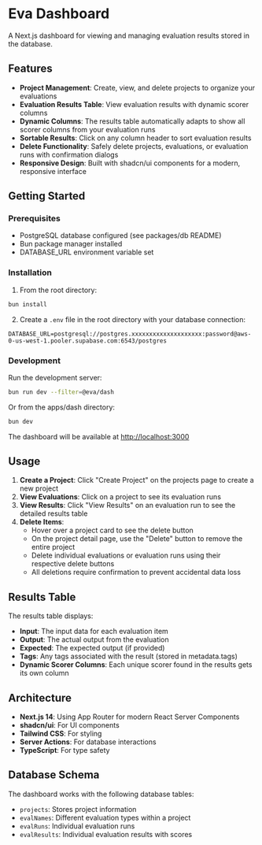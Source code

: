 # Eva Dashboard

A Next.js dashboard for viewing and managing evaluation results stored in the database.

## Features

- **Project Management**: Create, view, and delete projects to organize your evaluations
- **Evaluation Results Table**: View evaluation results with dynamic scorer columns
- **Dynamic Columns**: The results table automatically adapts to show all scorer columns from your evaluation runs
- **Sortable Results**: Click on any column header to sort evaluation results
- **Delete Functionality**: Safely delete projects, evaluations, or evaluation runs with confirmation dialogs
- **Responsive Design**: Built with shadcn/ui components for a modern, responsive interface

## Getting Started

### Prerequisites

- PostgreSQL database configured (see packages/db README)
- Bun package manager installed
- DATABASE_URL environment variable set

### Installation

1. From the root directory:

```bash
bun install
```

2. Create a `.env` file in the root directory with your database connection:

```env
DATABASE_URL=postgresql://postgres.xxxxxxxxxxxxxxxxxxxx:password@aws-0-us-west-1.pooler.supabase.com:6543/postgres
```

### Development

Run the development server:

```bash
bun run dev --filter=@eva/dash
```

Or from the apps/dash directory:

```bash
bun dev
```

The dashboard will be available at [http://localhost:3000](http://localhost:3000)

## Usage

1. **Create a Project**: Click "Create Project" on the projects page to create a new project
2. **View Evaluations**: Click on a project to see its evaluation runs
3. **View Results**: Click "View Results" on an evaluation run to see the detailed results table
4. **Delete Items**:
   - Hover over a project card to see the delete button
   - On the project detail page, use the "Delete" button to remove the entire project
   - Delete individual evaluations or evaluation runs using their respective delete buttons
   - All deletions require confirmation to prevent accidental data loss

## Results Table

The results table displays:

- **Input**: The input data for each evaluation item
- **Output**: The actual output from the evaluation
- **Expected**: The expected output (if provided)
- **Tags**: Any tags associated with the result (stored in metadata.tags)
- **Dynamic Scorer Columns**: Each unique scorer found in the results gets its own column

## Architecture

- **Next.js 14**: Using App Router for modern React Server Components
- **shadcn/ui**: For UI components
- **Tailwind CSS**: For styling
- **Server Actions**: For database interactions
- **TypeScript**: For type safety

## Database Schema

The dashboard works with the following database tables:

- `projects`: Stores project information
- `evalNames`: Different evaluation types within a project
- `evalRuns`: Individual evaluation runs
- `evalResults`: Individual evaluation results with scores
